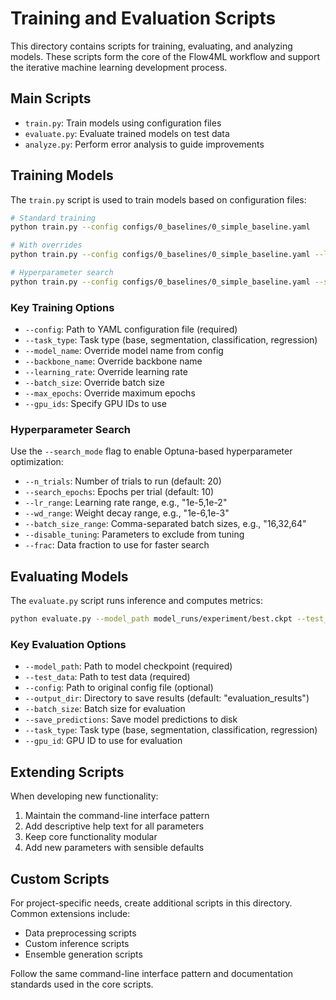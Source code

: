 # Training and Evaluation Scripts

This directory contains scripts for training, evaluating, and analyzing models. These scripts form the core of the Flow4ML workflow and support the iterative machine learning development process.

## Main Scripts

- `train.py`: Train models using configuration files
- `evaluate.py`: Evaluate trained models on test data
- `analyze.py`: Perform error analysis to guide improvements

## Training Models

The `train.py` script is used to train models based on configuration files:

```bash
# Standard training
python train.py --config configs/0_baselines/0_simple_baseline.yaml

# With overrides
python train.py --config configs/0_baselines/0_simple_baseline.yaml --learning_rate 0.002 --batch_size 64

# Hyperparameter search
python train.py --config configs/0_baselines/0_simple_baseline.yaml --search_mode --n_trials 20
```

### Key Training Options

- `--config`: Path to YAML configuration file (required)
- `--task_type`: Task type (base, segmentation, classification, regression)
- `--model_name`: Override model name from config
- `--backbone_name`: Override backbone name
- `--learning_rate`: Override learning rate
- `--batch_size`: Override batch size
- `--max_epochs`: Override maximum epochs
- `--gpu_ids`: Specify GPU IDs to use

### Hyperparameter Search

Use the `--search_mode` flag to enable Optuna-based hyperparameter optimization:

- `--n_trials`: Number of trials to run (default: 20)
- `--search_epochs`: Epochs per trial (default: 10)
- `--lr_range`: Learning rate range, e.g., "1e-5,1e-2"
- `--wd_range`: Weight decay range, e.g., "1e-6,1e-3"
- `--batch_size_range`: Comma-separated batch sizes, e.g., "16,32,64"
- `--disable_tuning`: Parameters to exclude from tuning
- `--frac`: Data fraction to use for faster search

## Evaluating Models

The `evaluate.py` script runs inference and computes metrics:

```bash
python evaluate.py --model_path model_runs/experiment/best.ckpt --test_data path/to/test/data
```

### Key Evaluation Options

- `--model_path`: Path to model checkpoint (required)
- `--test_data`: Path to test data (required)
- `--config`: Path to original config file (optional)
- `--output_dir`: Directory to save results (default: "evaluation_results")
- `--batch_size`: Batch size for evaluation
- `--save_predictions`: Save model predictions to disk
- `--task_type`: Task type (base, segmentation, classification, regression)
- `--gpu_id`: GPU ID to use for evaluation

## Extending Scripts

When developing new functionality:

1. Maintain the command-line interface pattern
2. Add descriptive help text for all parameters
3. Keep core functionality modular
4. Add new parameters with sensible defaults

## Custom Scripts

For project-specific needs, create additional scripts in this directory. Common extensions include:

- Data preprocessing scripts
- Custom inference scripts
- Ensemble generation scripts

Follow the same command-line interface pattern and documentation standards used in the core scripts.